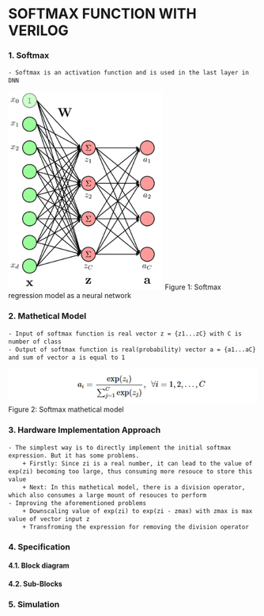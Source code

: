 # SOFTMAX FUNCTION WITH VERILOG
### 1. Softmax
    - Softmax is an activation function and is used in the last layer in DNN
 ![Softmax regression model as a neural network ](soft_max_neural.png)
Figure 1: Softmax regression model as a neural network
### 2. Mathetical Model
    - Input of softmax function is real vector z = {z1...zC} with C is number of class
    - Output of softmax function is real(probability) vector a = {a1...aC} and sum of vector a is equal to 1
![Mathetical Model of Softmax function](softmax_mathetical_model.png)
Figure 2: Softmax mathetical model
### 3. Hardware Implementation Approach
    - The simplest way is to directly implement the initial softmax expression. But it has some problems.
        + Firstly: Since zi is a real number, it can lead to the value of exp(zi) becoming too large, thus consuming more resouce to store this value
        + Next: In this mathetical model, there is a division operator, which also consumes a large mount of resouces to perform
    - Improving the aforementioned problems
        + Downscaling value of exp(zi) to exp(zi - zmax) with zmax is max value of vector input z
        + Transfroming the expression for removing the division operator
### 4. Specification
#### 4.1. Block diagram 
#### 4.2. Sub-Blocks
### 5. Simulation